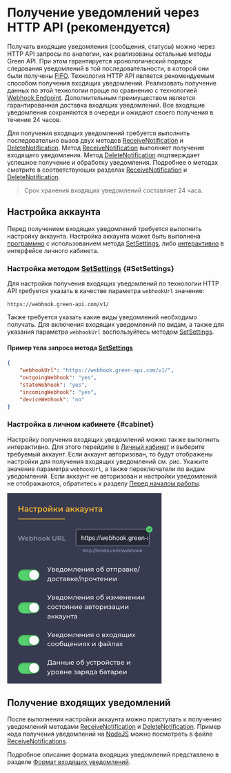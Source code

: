 # Получение уведомлений через HTTP API (рекомендуется)

Получать входящие уведомления (сообщения, статусы) можно через HTTP API запросы по аналогии, как реализованы остальные методы Green API. При этом гарантируется хронологический порядок следования уведомлений в той последовательности, в которой они были получены [FIFO](https://ru.wikipedia.org/wiki/FIFO). Технология HTTP API является рекомендуемым способом получения входящих уведомлений. Реализовать получение данных по этой технологии проще по сравнению с технологией [Webhook Endpoint](technology-webhook-endpoint.md). Дополнительным преимуществом является гарантированная доставка входящих уведомлений. Все входящие уведомления сохраняются в очереди и ожидают своего получения в течение 24 часов.

Для получения входящих уведомлений требуется выполнить последовательно вызов двух методов [ReceiveNotification](technology-http-api/ReceiveNotification.md) и [DeleteNotification](technology-http-api/DeleteNotification.md). Метод [ReceiveNotification](technology-http-api/ReceiveNotification.md) выполняет получение входящего уведомления. Метод [DeleteNotification](technology-http-api/DeleteNotification.md) подтверждает успешное получение и обработку уведомления. Подробнее о методах смотрите в соответствующих разделах [ReceiveNotification](technology-http-api/ReceiveNotification.md) и [DeleteNotification](technology-http-api/DeleteNotification.md).

> Срок хранения входящих уведомлений составляет 24 часа.

## Настройка аккаунта

Перед получением входящих уведомлений требуется выполнить настройку аккаунта. Настройка аккаунта может быть выполнена [программно](#SetSettings) с использованием метода [SetSettings](../account/SetSettings.md), либо [интерактивно](#cabinet) в интерфейсе личного кабинета.

### Настройка методом [SetSettings](../account/SetSettings.md) {#SetSettings}

Для настройки получения входящих уведомлений по технологии HTTP API требуется указать в качестве параметра `webhookUrl` значение:

```
https://webhook.green-api.com/v1/
```

Также требуется указать какие виды уведомлений необходимо получать. Для включения входящих уведомлений по видам, а также для указания параметра `webhookUrl` воспользуйтесь методом [SetSettings](../account/SetSettings.md).

#### Пример тела запроса метода [SetSettings](../account/SetSettings.md)

```json
{
    "webhookUrl": "https://webhook.green-api.com/v1/",
    "outgoingWebhook": "yes",
    "stateWebhook": "yes",
    "incomingWebhook": "yes",
    "deviceWebhook": "no"
}
```

### Настройка в личном кабинете {#cabinet}

Настройку получения входящих уведомлений можно также выполнить интерактивно. Для этого перейдите в [Личный кабинет](https://cabinet.green-api.com) и выберите требуемый аккаунт. Если аккаунт авторизован, то будут отображены настройки для получения входящих уведомлений см. рис. Укажите значение параметра `webhookUrl`, а также переключатели по видам уведомлений. Если аккаунт не авторизован и настройки уведомлений не отображаются, обратитесь к разделу [Перед началом работы](../../before-start.md#qr).

![Настройки входящих уведомлений](../../assets/technology-http-api.png "Настройки входящих уведомлений")

## Получение входящих уведомлений

После выполнения настройки аккаунта можно приступать к получению уведомлений методами [ReceiveNotification](technology-http-api/ReceiveNotification.md) и [DeleteNotification](technology-http-api/DeleteNotification.md). Пример кода получения уведомлений на [NodeJS](https://nodejs.org) можно посмотреть в файле [ReceiveNotifications](https://github.com/green-api/whatsapp-api-client/blob/master/examples/ReceiveNotifications.js).

Подробное описание формата входящих уведомлений представлено в разделе [Формат входящих уведомлений](notifications-format/index.md).